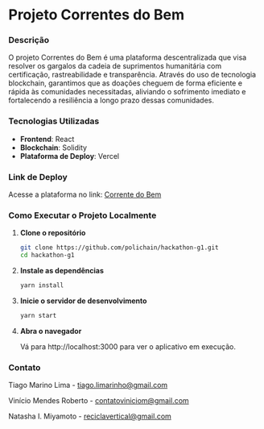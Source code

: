 # Projeto Correntes do Bem

### Descrição
O projeto Correntes do Bem é uma plataforma descentralizada que visa resolver os gargalos da cadeia de suprimentos humanitária com certificação, rastreabilidade e transparência. Através do uso de tecnologia blockchain, garantimos que as doações cheguem de forma eficiente e rápida às comunidades necessitadas, aliviando o sofrimento imediato e fortalecendo a resiliência a longo prazo dessas comunidades.

### Tecnologias Utilizadas
- **Frontend**: React
- **Blockchain**: Solidity
- **Plataforma de Deploy**: Vercel

### Link de Deploy
Acesse a plataforma no link: [Corrente do Bem](https://corrente-do-bem.vercel.app/)

### Como Executar o Projeto Localmente

1. **Clone o repositório**
   ```bash
   git clone https://github.com/polichain/hackathon-g1.git
   cd hackathon-g1
2. **Instale as dependências**
      ```bash
   yarn install
3. **Inicie o servidor de desenvolvimento**
   ```bash
   yarn start
4. **Abra o navegador**
   
   Vá para http://localhost:3000 para ver o aplicativo em execução.

### Contato

Tiago Marino Lima - tiago.limarinho@gmail.com

Vinício Mendes Roberto - contatoviniciom@gmail.com

Natasha I. Miyamoto - reciclavertical@gmail.com


      
